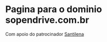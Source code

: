 # Pagina para o dominio sopendrive.com.br

Com apoio do patrocinador <a href="https://www.santilena.com.br">Santilena</a>
